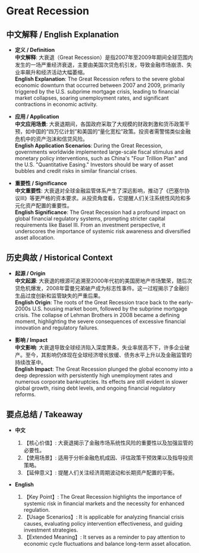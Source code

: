# Great Recession

## 中文解释 / English Explanation

* **定义 / Definition**  
  **中文解释**: 大衰退（Great Recession）是指2007年至2009年期间全球范围内发生的一场严重经济衰退，主要由美国次贷危机引发，导致金融市场崩溃、失业率飙升和经济活动大幅萎缩。  
  **English Explanation**: The Great Recession refers to the severe global economic downturn that occurred between 2007 and 2009, primarily triggered by the U.S. subprime mortgage crisis, leading to financial market collapses, soaring unemployment rates, and significant contractions in economic activity.

* **应用 / Application**  
  **中文应用场景**: 大衰退期间，各国政府采取了大规模的财政刺激和货币政策干预，如中国的“四万亿计划”和美国的“量化宽松”政策。投资者需警惕类似金融危机中的资产泡沫和信贷风险。  
  **English Application Scenarios**: During the Great Recession, governments worldwide implemented large-scale fiscal stimulus and monetary policy interventions, such as China's "Four Trillion Plan" and the U.S. "Quantitative Easing." Investors should be wary of asset bubbles and credit risks in similar financial crises.

* **重要性 / Significance**  
  **中文重要性**: 大衰退对全球金融监管体系产生了深远影响，推动了《巴塞尔协议III》等更严格的资本要求。从投资角度看，它提醒人们关注系统性风险和多元化资产配置的重要性。  
  **English Significance**: The Great Recession had a profound impact on global financial regulatory systems, prompting stricter capital requirements like Basel III. From an investment perspective, it underscores the importance of systemic risk awareness and diversified asset allocation.

## 历史典故 / Historical Context

* **起源 / Origin**  
  **中文起源**: 大衰退的根源可追溯至2000年代初的美国房地产市场繁荣，随后次贷危机爆发，2008年雷曼兄弟破产成为标志性事件。这一过程揭示了金融衍生品过度创新和监管缺失的严重后果。  
  **English Origin**: The roots of the Great Recession trace back to the early-2000s U.S. housing market boom, followed by the subprime mortgage crisis. The collapse of Lehman Brothers in 2008 became a defining moment, highlighting the severe consequences of excessive financial innovation and regulatory failures.

* **影响 / Impact**  
  **中文影响**: 大衰退导致全球经济陷入深度萧条，失业率居高不下，许多企业破产。至今，其影响仍体现在全球经济增长放缓、债务水平上升以及金融监管的持续改革中。  
  **English Impact**: The Great Recession plunged the global economy into a deep depression with persistently high unemployment rates and numerous corporate bankruptcies. Its effects are still evident in slower global growth, rising debt levels, and ongoing financial regulatory reforms.

## 要点总结 / Takeaway

* **中文**  
  1. 【核心价值】:  大衰退揭示了金融市场系统性风险的重要性以及加强监管的必要性。
  2. 【使用场景】:  适用于分析金融危机成因、评估政策干预效果以及指导投资策略。
  3. 【延伸意义】:  提醒人们关注经济周期波动和长期资产配置的平衡。

* **English**  
  1. 【Key Point】: The Great Recession highlights the importance of systemic risk in financial markets and the necessity for enhanced regulation.
  2. 【Usage Scenarios】: It is applicable for analyzing financial crisis causes, evaluating policy intervention effectiveness, and guiding investment strategies.
  3. 【Extended Meaning】: It serves as a reminder to pay attention to economic cycle fluctuations and balance long-term asset allocation.